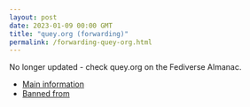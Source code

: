 ```yaml
---
layout: post
date: 2023-01-09 00:00 GMT
title: "quey.org (forwarding)"
permalink: /forwarding-quey-org.html
---
```


No longer updated - check quey.org on the Fediverse Almanac.

* [Main information](https://www.fediversealmanac.com/api/v1/instances/quey.org)
* [Banned from](https://www.fediversealmanac.com/api/v1/instances/quey.org/banned_from)

